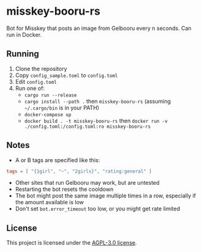 # misskey-booru-rs
Bot for Misskey that posts an image from Gelbooru every n seconds. Can run in Docker.

## Running
1. Clone the repository
1. Copy `config_sample.toml` to `config.toml`
1. Edit `config.toml`
1. Run one of:
    - `cargo run --release`
    - `cargo install --path .` then `misskey-booru-rs` (assuming `~/.cargo/bin` is in your PATH)
    - `docker-compose up`
    - `docker build . -t misskey-booru-rs` then `docker run -v ./config.toml:/config.toml:ro misskey-booru-rs`

## Notes
- A or B tags are specified like this:
```toml
tags = [ "{1girl", "~", "2girls}", "rating:general" ]
```
- Other sites that run Gelbooru may work, but are untested
- Restarting the bot resets the cooldown
- The bot might post the same image multiple times in a row, especially if the amount available is low
- Don't set `bot.error_timeout` too low, or you might get rate limited

## License
This project is licensed under the [AGPL-3.0 license](./LICENSE).
